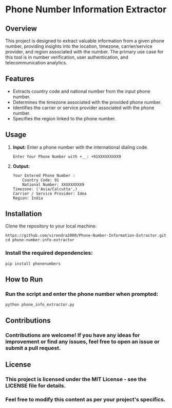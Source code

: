 # Phone Number Information Extractor

## Overview

This project is designed to extract valuable information from a given phone number, providing insights into the location, timezone, carrier/service provider, and region associated with the number. The primary use case for this tool is in number verification, user authentication, and telecommunication analytics.

## Features

- Extracts country code and national number from the input phone number.
- Determines the timezone associated with the provided phone number.
- Identifies the carrier or service provider associated with the phone number.
- Specifies the region linked to the phone number.

## Usage

1. **Input:**
   Enter a phone number with the international dialing code.
    ```
    Enter Your Phone Number with +__: +91XXXXXXXXX9
    ```

2. **Output:**
    ```
    Your Entered Phone Number :
        Country Code: 91
        National Number: XXXXXXXXX9
    Timezone: ('Asia/Calcutta',)
    Carrier / Service Provider: Idea
    Region: India
    ```
## Installation

Clone the repository to your local machine:

```
https://github.com/virendra2000/Phone-Number-Information-Extractor.git
cd phone-number-info-extractor
```

### Install the required dependencies:

```
pip install phonenumbers
```

## How to Run

### Run the script and enter the phone number when prompted:

```
python phone_info_extractor.py
```

## Contributions

### Contributions are welcome! If you have any ideas for improvement or find any issues, feel free to open an issue or submit a pull request.

## License

### This project is licensed under the MIT License - see the LICENSE file for details.

### Feel free to modify this content as per your project's specifics.

